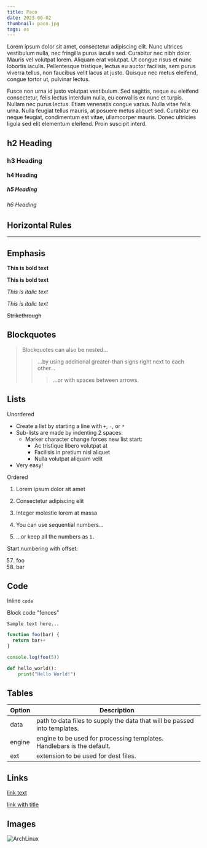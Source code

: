```yaml
---
title: Paco
date: 2023-06-02
thumbnail: paco.jpg
tags: os
---
```


Lorem ipsum dolor sit amet, consectetur adipiscing elit. Nunc ultrices vestibulum nulla, nec fringilla purus iaculis sed. Curabitur nec nibh dolor. Mauris vel volutpat lorem. Aliquam erat volutpat. Ut congue risus et nunc lobortis iaculis. Pellentesque tristique, lectus eu auctor facilisis, sem purus viverra tellus, non faucibus velit lacus at justo. Quisque nec metus eleifend, congue tortor ut, pulvinar lectus.

Fusce non urna id justo volutpat vestibulum. Sed sagittis, neque eu eleifend consectetur, felis lectus interdum nulla, eu convallis ex nunc et turpis. Nullam nec purus lectus. Etiam venenatis congue varius. Nulla vitae felis urna. Nulla feugiat tellus mauris, at posuere metus aliquet sed. Curabitur eu neque feugiat, condimentum est vitae, ullamcorper mauris. Donec ultricies ligula sed elit elementum eleifend. Proin suscipit interd.

## h2 Heading

### h3 Heading

#### h4 Heading

##### h5 Heading

###### h6 Heading

## Horizontal Rules

---

## Emphasis

**This is bold text**

__This is bold text__

*This is italic text*

_This is italic text_

~~Strikethrough~~

## Blockquotes

> Blockquotes can also be nested...
>
> > ...by using additional greater-than signs right next to each other...
> >
> > > ...or with spaces between arrows.

## Lists

Unordered

- Create a list by starting a line with `+`, `-`, or `*`
- Sub-lists are made by indenting 2 spaces:
  - Marker character change forces new list start:
    - Ac tristique libero volutpat at
    * Facilisis in pretium nisl aliquet
    - Nulla volutpat aliquam velit
- Very easy!

Ordered

1. Lorem ipsum dolor sit amet
2. Consectetur adipiscing elit
3. Integer molestie lorem at massa

4. You can use sequential numbers...
5. ...or keep all the numbers as `1.`

Start numbering with offset:

57. foo
1. bar

## Code

Inline `code`

Block code "fences"

```
Sample text here...
```

```js
function foo(bar) {
  return bar++
}

console.log(foo(5))
```

```python
def hello_world():
    print("Hello World!")
```

## Tables

| Option | Description                                                               |
| ------ | ------------------------------------------------------------------------- |
| data   | path to data files to supply the data that will be passed into templates. |
| engine | engine to be used for processing templates. Handlebars is the default.    |
| ext    | extension to be used for dest files.                                      |

## Links

[link text](https://www.11ty.dev/)

[link with title](https://www.11ty.dev/docs/getting-started/ 'title text!')

## Images

![ArchLinux](/images/hello-world.webp)
